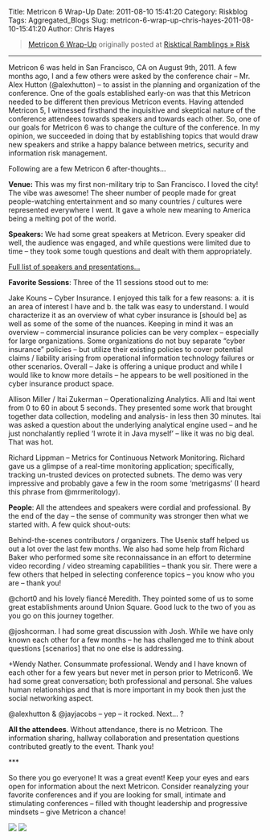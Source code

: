 Title: Metricon 6 Wrap-Up
Date: 2011-08-10 15:41:20
Category: Riskblog
Tags: Aggregated_Blogs
Slug: metricon-6-wrap-up-chris-hayes-2011-08-10-15:41:20
Author: Chris Hayes

>[Metricon 6 Wrap-Up](http://risktical.com/2011/08/10/metricon-6-wrap-up/) originally posted at [Risktical Ramblings » Risk](http://risktical.com)
***
Metricon 6 was held in San Francisco, CA on August 9th, 2011. A few months ago, I and a few others were asked by the conference chair – Mr. Alex Hutton (@alexhutton) – to assist in the planning and organization of the conference. One of the goals established early-on was that this Metricon needed to be different then previous Metricon events. Having attended Metricon 5, I witnessed firsthand the inquisitive and skeptical nature of the conference attendees towards speakers and towards each other. So, one of our goals for Metricon 6 was to change the culture of the conference. In my opinion, we succeeded in doing that by establishing topics that would draw new speakers and strike a happy balance between metrics, security and information risk management.

Following are a few Metricon 6 after-thoughts…

**Venue:** This was my first non-military trip to San Francisco. I loved the city! The vibe was awesome! The sheer number of people made for great people-watching entertainment and so many countries / cultures were represented everywhere I went. It gave a whole new meaning to America being a melting pot of the world.

**Speakers:** We had some great speakers at Metricon. Every speaker did well, the audience was engaged, and while questions were limited due to time – they took some tough questions and dealt with them appropriately.

[Full list of speakers and presentations…](http://metricon6.files.wordpress.com/2011/08/metricon6_program_final.pdf)

**Favorite Sessions**: Three of the 11 sessions stood out to me:

Jake Kouns – Cyber Insurance. I enjoyed this talk for a few reasons: a. it is an area of interest I have and b. the talk was easy to understand. I would characterize it as an overview of what cyber insurance is [should be] as well as some of the some of the nuances. Keeping in mind it was an overview – commercial insurance policies can be very complex – especially for large organizations. Some organizations do not buy separate “cyber insurance” policies – but utilize their existing policies to cover potential claims / liability arising from operational information technology failures or other scenarios. Overall – Jake is offering a unique product and while I would like to know more details – he appears to be well positioned in the cyber insurance product space.

Allison Miller / Itai Zukerman – Operationalizing Analytics. Alli and Itai went from 0 to 60 in about 5 seconds. They presented some work that brought together data collection, modeling and analysis- in less then 30 minutes. Itai was asked a question about the underlying analytical engine used – and he just nonchalantly replied ‘I wrote it in Java myself’ – like it was no big deal. That was hot.

Richard Lippman – Metrics for Continuous Network Monitoring. Richard gave us a glimpse of a real-time monitoring application; specifically, tracking un-trusted devices on protected subnets. The demo was very impressive and probably gave a few in the room some ‘metrigasms’ (I heard this phrase from @mrmeritology).

**People**: All the attendees and speakers were cordial and professional. By the end of the day – the sense of community was stronger then what we started with. A few quick shout-outs:

Behind-the-scenes contributors / organizers. The Usenix staff helped us out a lot over the last few months. We also had some help from Richard Baker who performed some site reconnaissance in an effort to determine video recording / video streaming capabilities – thank you sir. There were a few others that helped in selecting conference topics – you know who you are – thank you!

@chort0 and his lovely fiancé Meredith. They pointed some of us to some great establishments around Union Square. Good luck to the two of you as you go on this journey together.

@joshcorman. I had some great discussion with Josh. While we have only known each other for a few months – he has challenged me to think about questions [scenarios] that no one else is addressing.

+Wendy Nather. Consummate professional. Wendy and I have known of each other for a few years but never met in person prior to Metricon6. We had some great conversation; both professional and personal. She values human relationships and that is more important in my book then just the social networking aspect.

@alexhutton & @jayjacobs – yep – it rocked. Next… ?

**All the attendees**. Without attendance, there is no Metricon. The information sharing, hallway collaboration and presentation questions contributed greatly to the event. Thank you!

\*\*\*

So there you go everyone! It was a great event! Keep your eyes and ears open for information about the next Metricon. Consider reanalyzing your favorite conferences and if you are looking for small, intimate and stimulating conferences – filled with thought leadership and progressive mindsets – give Metricon a chance!

[![](http://feeds.wordpress.com/1.0/comments/risktical.wordpress.com/387/)](http://feeds.wordpress.com/1.0/gocomments/risktical.wordpress.com/387/) ![](http://stats.wordpress.com/b.gif?host=risktical.com&blog=4314091&post=387&subd=risktical&ref=&feed=1)

